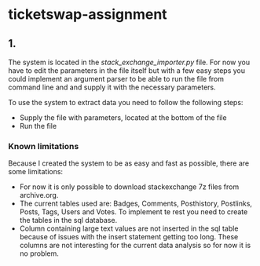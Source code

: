 # ticketswap-assignment

## 1. 
The system is located in the *stack_exchange_importer.py* file. For now you have to edit the parameters in the file itself but with a few easy steps you could implement an argument parser to be able to run the file from command line and and supply it with the necessary parameters. 

To use the system to extract data you need to follow the following steps:
- Supply the file with parameters, located at the bottom of the file
- Run the file

### Known limitations
Because I created the system to be as easy and fast as possible, there are some limitations:
- For now it is only possible to download stackexchange 7z files from archive.org. 
- The current tables used are: Badges, Comments, Posthistory, Postlinks, Posts, Tags, Users and Votes. To implement te rest you need to create the tables in the sql database.
- Column containing large text values are not inserted in the sql table because of issues with the insert statement getting too long. These columns are not interesting for the current data analysis so for now it is no problem.


